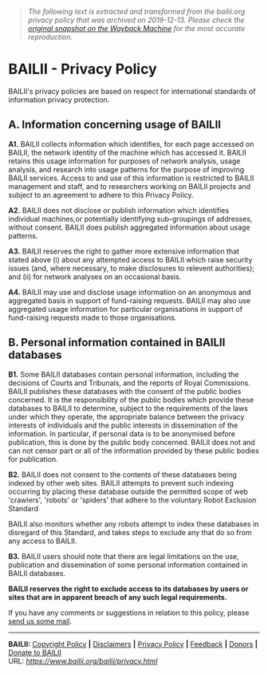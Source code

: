 > *The following text is extracted and transformed from the bailii.org privacy policy that was archived on 2019-12-13. Please check the [original snapshot on the Wayback Machine](https://web.archive.org/web/20191213202016id_/http%3A//www.bailii.org/bailii/privacy.html) for the most accurate reproduction.*

# BAILII - Privacy Policy

BAILII's privacy policies are based on respect for international standards of information privacy protection. 

## A. Information concerning usage of BAILII

**A1.** BAILII collects information which identifies, for each page accessed on BAILII, the network identity of the machine which has accessed it. BAILII retains this usage information for purposes of network analysis, usage analysis, and research into usage patterns for the purpose of improving BAILII services. Access to and use of this information is restricted to BAILII management and staff, and to researchers working on BAILII projects and subject to an agreement to adhere to this Privacy Policy.

**A2.** BAILII does not disclose or publish information which identifies individual machines,or potentially identifying sub-groupings of addresses, without consent. BAILII does publish aggregated information about usage patterns.

**A3.** BAILII reserves the right to gather more extensive information that stated above (i) about any attempted access to BAILII which raise security issues (and, where necessary, to make disclosures to relevent authorities); and (ii) for network analyses on an occasional basis.

**A4.** BAILII may use and disclose usage information on an anonymous and aggregated basis in support of fund-raising requests. BAILII may also use aggregated usage information for particular organisations in support of fund-raising requests made to those organisations. 

## B. Personal information contained in BAILII databases

**B1.** Some BAILII databases contain personal information, including the decisions of Courts and Tribunals, and the reports of Royal Commissions. BAILII publishes these databases with the consent of the public bodies concerned. It is the responsibility of the public bodies which provide these databases to BAILII to determine, subject to the requirements of the laws under which they operate, the appropriate balance between the privacy interests of individuals and the public interests in dissemination of the information. In particular, if personal data is to be anonymised before publication, this is done by the public body concerned. BAILII does not and can not censor part or all of the information provided by these public bodies for publication.

**B2.** BAILII does not consent to the contents of these databases being indexed by other web sites. BAILII attempts to prevent such indexing occurring by placing these database outside the permitted scope of web 'crawlers', 'robots' or 'spiders' that adhere to the voluntary Robot Exclusion Standard

BAILII also monitors whether any robots attempt to index these databases in disregard of this Standard, and takes steps to exclude any that do so from any access to BAILII.

**B3.** BAILII users should note that there are legal limitations on the use, publication and dissemination of some personal information contained in BAILII databases. 

**BAILII reserves the right to exclude access to its databases by users or sites that are in apparent breach of any such legal requirements.**

If you have any comments or suggestions in relation to this policy, please [send us some mail](https://web.archive.org/web/20191213202016id_/http%3A//www.bailii.org/bailii/feedback.html).

* * *

**BAILII:** [Copyright Policy](https://web.archive.org/bailii/copyright.html) **|** [Disclaimers](https://web.archive.org/bailii/disclaimers.html) **|** [Privacy Policy](https://web.archive.org/bailii/privacy.html) **|** [Feedback](https://web.archive.org/bailii/feedback.html) **|** [Donors](https://web.archive.org/support/donors.html) **|** [Donate to BAILII](https://web.archive.org/bailii/appeal.html)   
URL: _https://www.bailii.org/bailii/privacy.html_
